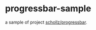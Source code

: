 # progressbar-sample

a sample of project [schollz/progressbar](https://github.com/schollz/progressbar).
